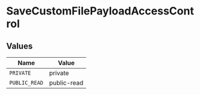 # SaveCustomFilePayloadAccessControl


## Values

| Name          | Value         |
| ------------- | ------------- |
| `PRIVATE`     | private       |
| `PUBLIC_READ` | public-read   |